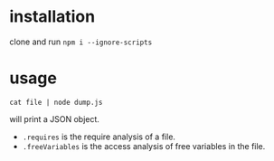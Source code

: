 # installation

clone and run `npm i --ignore-scripts`

# usage

`cat file | node dump.js`

will print a JSON object.

* `.requires` is the require analysis of a file.
* `.freeVariables` is the access analysis of free variables in the file.

